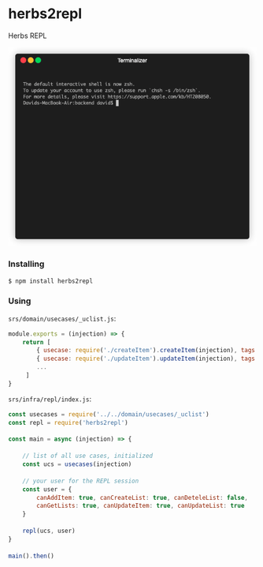 # herbs2repl
Herbs REPL

![Herbs REPL](./doc/render1607020056527.gif)

### Installing
    $ npm install herbs2repl

### Using

`srs/domain/usecases/_uclist.js`:
```javascript
module.exports = (injection) => {
    return [
        { usecase: require('./createItem').createItem(injection), tags: { group: 'Items' } },
        { usecase: require('./updateItem').updateItem(injection), tags: { group: 'Items' } },
        ...
     ]
}
```

`srs/infra/repl/index.js`:
```javascript
const usecases = require('../../domain/usecases/_uclist')
const repl = require('herbs2repl')

const main = async (injection) => {
    
    // list of all use cases, initialized
    const ucs = usecases(injection)

    // your user for the REPL session
    const user = {
        canAddItem: true, canCreateList: true, canDeteleList: false,
        canGetLists: true, canUpdateItem: true, canUpdateList: true
    }

    repl(ucs, user)
}

main().then()
```
